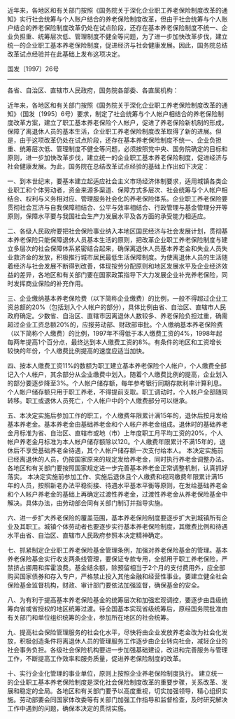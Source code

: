 近年来，各地区和有关部门按照《国务院关于深化企业职工养老保险制度改革的通知》实行社会统筹与个人账户结合的养老保险制度改革，但由于社会统筹与个人账户结合的养老保险制度改革仍处在试点阶段，还存在基本养老保险制度不统一、企业负担重、统筹层次低、管理制度不健全等问题，为了进一步加快改革步伐，建立统一的企业职工基本养老保险制度，促进经济与社会健康发展。因此，国务院总结改革试点经验并在此基础上发布这项决定。

国发〔1997〕26号
___
各省、自治区、直辖市人民政府，国务院各部委、各直属机构：

近年来，各地区和有关部门按照《国务院关于深化企业职工养老保险制度改革的通知》（国发〔1995〕6号）要求，制定了社会统筹与个人帐户相结合的养老保险制度改革方案，建立了职工基本养老保险个人帐户，促进了养老保险新机制的形成，保障了离退休人员的基本生活，企业职工养老保险制度改革取得了新的进展。但是，由于这项改革仍处在试点阶段，还存在基本养老保险制度不统一、企业负担重、统筹层次低、管理制度不健全等问题，必须按照党中央、国务院确定的目标和原则，进一步加快改革步伐，建立统一的企业职工基本养老保险制度，促进经济与社会健康发展。为此，国务院在总结改革试点经验的基础上作出如下决定：

一、到本世纪末，要基本建立起适应社会主义市场经济体制要求，适用城镇各类企业职工和个体劳动者，资金来源多渠道、保障方式多层次、社会统筹与个人帐户相结合、权利与义务相对应、管理服务社会化的养老保险体系。企业职工养老保险要贯彻社会互济与自我保障相结合、公平与效率相结合、行政管理与基金管理分开等原则，保障水平要与我国社会生产力发展水平及各方面的承受能力相适应。

二、各级人民政府要把社会保险事业纳入本地区国民经济与社会发展计划，贯彻基本养老保险只能保障退休人员基本生活的原则，把改革企业职工养老保险制度与建立多层次的社会保障体系紧密结合起来，确保离退休人员基本养老金和失业人员失业救济金的发放，积极推行城市居民最低生活保障制度。为使离退休人员的生活随着经济与社会发展不断得到改善，体现按劳分配原则和地区发展水平及企业经济效益的差异，各地区和有关部门要在国家政策指导下大力发展企业补充养老保险，同时发挥商业保险的补充作用。

三、企业缴纳基本养老保险费（以下简称企业缴费）的比例，一般不得超过企业工资总额的20%（包括划入个人帐户的部分），具体比例由省、自治区、直辖市人民政府确定。少数省、自治区、直辖市因离退休人数较多、养老保险负担过重，确需超过企业工资总额20%的，应报劳动部、财政部审批。个人缴纳基本养老保险费（以下简称个人缴费）的比例，1997年不得低于本人缴费工资的4%，1998年起每两年提高1个百分点，最终达到本人缴费工资的8%。有条件的地区和工资增长较快的年份，个人缴费比例提高的速度应适当加快。

四、按本人缴费工资11%的数额为职工建立基本养老保险个人帐户，个人缴费全部记入个人帐户，其余部分从企业缴费中划入。随着个人缴费比例的提高，企业划入的部分要逐步降至3%。个人帐户储存额，每年参考银行同期存款利率计算利息。个人帐户储存额只用于职工养老，不得提前支取。职工调动时，个人帐户全部随同转移。职工或退休人员死亡，个人帐户中的个人缴费部分可以继承。

五、本决定实施后参加工作的职工，个人缴费年限累计满15年的，退休后按月发给基本养老金。基本养老金由基础养老金和个人帐户养老金组成。退休时的基础养老金月标准为省、自治区、直辖市或地（市）上年度职工月平均工资的20%，个人帐户养老金月标准为本人帐户储存额除以120。个人缴费年限累计不满15年的，退休后不享受基础养老金待遇，其个人帐户储存额一次支付给本人。
本决定实施前已经离退休的人员，仍按国家原来的规定发给养老金，同时执行养老金调整办法。各地区和有关部门要按照国家规定进一步完善基本养老金正常调整机制，认真抓好落实。
本决定实施前参加工作、实施后退休且个人缴费和视同缴费年限累计满15年的人员，按照新老办法平稳衔接、待遇水平基本平衡等原则，在发给基础养老金和个人帐户养老金的基础上再确定过渡性养老金，过渡性养老金从养老保险基金中解决。具体办法，由劳动部会同有关部门制订并指导实施。

六、进一步扩大养老保险的覆盖范围，基本养老保险制度要逐步扩大到城镇所有企业及其职工。城镇个体劳动者也要逐步实行基本养老保险制度，其缴费比例和待遇水平由省、自治区、直辖市人民政府参照本决定精神确定。

七、抓紧制定企业职工养老保险基金管理条例，加强对养老保险基金的管理。基本养老保险基金实行收支两条线管理，要保证专款专用，全部用于职工养老保险，严禁挤占挪用和挥霍浪费。基金结余额，除预留相当于2个月的支付费用外，应全部购买国家债券和存入专户，严格禁止投入其他金融和经营性事业。要建立健全社会保险基金监督机构，财政、审计部门要依法加强监督，确保基金的安全。

八、为有利于提高基本养老保险基金的统筹层次和加强宏观调控，要逐步由县级统筹向省或省授权的地区统筹过渡。待全国基本实现省级统筹后，原经国务院批准由有关部门和单位组织统筹的企业，参加所在地区的社会统筹。

九、提高社会保险管理服务的社会化水平，尽快将由企业发放养老金改为社会化发放，积极创造条件将离退休人员的管理服务工作逐步由企业转向社会，减轻企业的社会事务负担。各级社会保险机构要进一步加强基础建设，改进和完善服务与管理工作，不断提高工作效率和服务质量，促进养老保险制度的改革。

十、实行企业化管理的事业单位，原则上按照企业养老保险制度执行。
建立统一的企业职工基本养老保险制度是深化社会保险制度改革的重要步骤，关系改革、发展和稳定的全局。各地区和有关部门要予以高度重视，切实加强领导，精心组织实施。劳动部要会同国家体改委等有关部门加强工作指导和监督检查，及时研究解决工作中遇到的问题，确保本决定的贯彻实施。